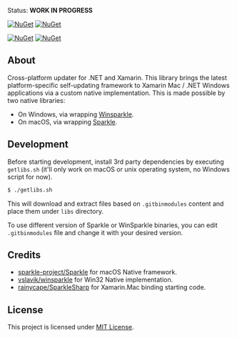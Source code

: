 Status: **WORK IN PROGRESS**

[![NuGet](https://img.shields.io/nuget/v/Upsparkle.svg)](https://www.nuget.org/packages/Upsparkle/)
[![NuGet](https://img.shields.io/nuget/dt/Upsparkle.svg)](https://www.nuget.org/packages/Upsparkle/)

[![NuGet](https://img.shields.io/nuget/v/Upsparkle.Mac.svg)](https://www.nuget.org/packages/Upsparkle.Mac/)
[![NuGet](https://img.shields.io/nuget/dt/Upsparkle.Mac.svg)](https://www.nuget.org/packages/Upsparkle.Mac/)

## About

Cross-platform updater for .NET and Xamarin. This library brings the latest platform-specific self-updating framework to Xamarin Mac / .NET Windows applications via a custom native implementation. This is made possible by two native libraries:

- On Windows, via wrapping [Winsparkle](https://winsparkle.org).
- On macOS, via wrapping [Sparkle](https://sparkle-project.org).

## Development

Before starting development, install 3rd party dependencies by executing `getlibs.sh` (it'll only work on macOS or unix operating system, no Windows script for now).

```bash
$ ./getlibs.sh
```

This will download and extract files based on `.gitbinmodules` content and place them under `libs` directory.

To use different version of Sparkle or WinSparkle binaries, you can edit `.gitbinmodules` file and change it with your desired version.

## Credits

- [sparkle-project/Sparkle](https://github.com/sparkle-project/Sparkle) for macOS Native framework.
- [vslavik/winsparkle](https://github.com/vslavik/winsparkle) for Win32 Native implementation.
- [rainycape/SparkleSharp](https://github.com/rainycape/SparkleSharp) for Xamarin.Mac binding starting code.

## License

This project is licensed under [MIT License](https://github.com/junian/upsparkle/blob/master/LICENSE).

